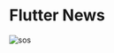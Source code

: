 # Flutter News
![sos](https://res.cloudinary.com/dilzovvfk/image/upload/v1684466721/Simulator_Screen_Shot_-_iPhone_8_Plus_-_2023-05-19_at_10.14.43_kc86cz.png)
